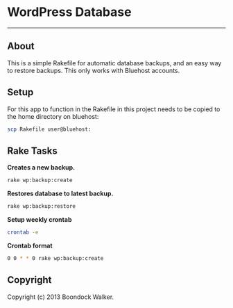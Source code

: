 WordPress Database
===========
***

About
-----

This is a simple Rakefile for automatic database backups, and an easy way to restore backups. This only works with Bluehost accounts.

Setup
-----

For this app to function in the Rakefile in this project needs to be copied to the home directory on bluehost:

```bash
scp Rakefile user@bluehost:
```

Rake Tasks
----------

**Creates a new backup.**

```bash
rake wp:backup:create
```

**Restores database to latest backup.**

```bash
rake wp:backup:restore
```

**Setup weekly crontab**

```bash
crontab -e
```

**Crontab format**

```bash
0 0 * * 0 rake wp:backup:create
```

Copyright
---------

Copyright (c) 2013 Boondock Walker.